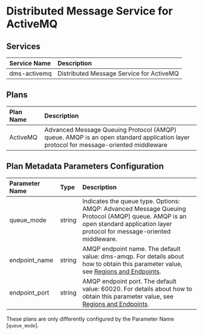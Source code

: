 # Distributed Message Service for ActiveMQ

## Services

| Service Name                   | Description
|:-------------------------------|:-----------
| dms-activemq                   | Distributed Message Service for ActiveMQ

## Plans

| Plan Name                      | Description
|:-------------------------------|:-----------
| ActiveMQ                       | Advanced Message Queuing Protocol (AMQP) queue. AMQP is an open standard application layer protocol for message-oriented middleware

## Plan Metadata Parameters Configuration

| Parameter Name         | Type       | Description
|:-----------------------|:-----------|:-----------
| queue_mode             | string     | Indicates the queue type. Options: AMQP: Advanced Message Queuing Protocol (AMQP) queue. AMQP is an open standard application layer protocol for message-oriented middleware.
| endpoint_name          | string     | AMQP endpoint name. The default value: dms-amqp. For details about how to obtain this parameter value, see [Regions and Endpoints](https://developer.huaweicloud.com/endpoint).
| endpoint_port          | string     | AMQP endpoint port. The default value: 60020. For details about how to obtain this parameter value, see [Regions and Endpoints](https://developer.huaweicloud.com/endpoint).

These plans are only differently configured by the Parameter Name [```queue_mode```].
